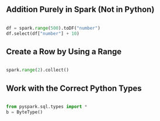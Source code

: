## Addition Purely in Spark (Not in Python)
```python

df = spark.range(500).toDF("number")
df.select(df["number"] + 10)


```
## Create a Row by Using a Range
```python

spark.range(2).collect()


```
## Work with the Correct Python Types
```python

from pyspark.sql.types import *
b = ByteType()
```
